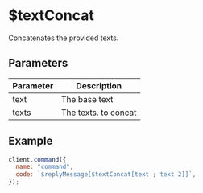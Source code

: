 # $textConcat

Concatenates the provided texts.

## Parameters

| Parameter | Description          |
| --------- | -------------------- |
| text      | The base text        |
| texts     | The texts. to concat |

## Example

```javascript
client.command({
  name: "command",
  code: `$replyMessage[$textConcat[text ; text 2]]`,
});
```
